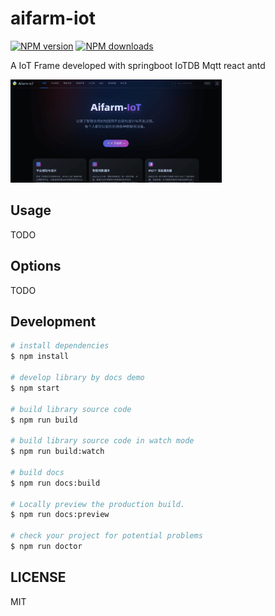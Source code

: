 # aifarm-iot

[![NPM version](https://img.shields.io/npm/v/aifarm-iot.svg?style=flat)](https://npmjs.org/package/aifarm-iot)
[![NPM downloads](http://img.shields.io/npm/dm/aifarm-iot.svg?style=flat)](https://npmjs.org/package/aifarm-iot)

A  IoT Frame  developed with  springboot  IoTDB Mqtt   react  antd



<img src="./home.png" style="zoom:33%;" />



## Usage

TODO

## Options

TODO

## Development

```bash
# install dependencies
$ npm install

# develop library by docs demo
$ npm start

# build library source code
$ npm run build

# build library source code in watch mode
$ npm run build:watch

# build docs
$ npm run docs:build

# Locally preview the production build.
$ npm run docs:preview

# check your project for potential problems
$ npm run doctor
```

## LICENSE

MIT
